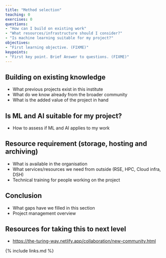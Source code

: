 ```yaml
---
title: "Method selection"
teaching: 0
exercises: 0
questions:
- "How can I build on existing work"
- "What resources/infrastructure should I consider?"
- "Is machine learning suitable for my project?"
objectives:
- "First learning objective. (FIXME)"
keypoints:
- "First key point. Brief Answer to questions. (FIXME)"
---
```


## Building on existing knowledge
- What previous projects exist in this institute
- What do we know already from the broader community
- What is the added value of the project in hand

## Is ML and AI suitable for my project?

- How to assess if ML and AI applies to my work

## Resource requirement (storage, hosting and archiving)
- What is available in the organisation
- What services/resources we need from outside (RSE, HPC, Cloud infra, DSH)
- Technical training for people working on the project

## Conclusion
- What gaps have we filled in this section
- Project management overview 

## Resources for taking this to next level

- ​​https://the-turing-way.netlify.app/collaboration/new-community.html 

{% include links.md %}

